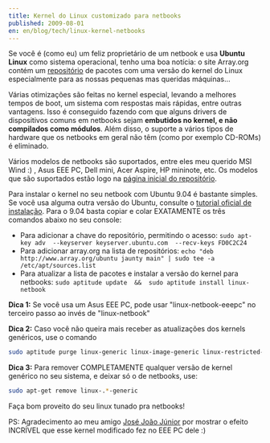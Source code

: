 ```yaml
---
title: Kernel do Linux customizado para netbooks
published: 2009-08-01
en: en/blog/tech/linux-kernel-netbooks
---
```


Se você é (como eu) um feliz proprietário de um netbook e usa **Ubuntu Linux** como sistema operacional, tenho uma boa notícia:
o site Array.org contém um [repositório][1] de pacotes com uma versão do kernel do Linux especialmente para as nossas pequenas mas queridas máquinas...

<!--more-->

Várias otimizações são feitas no kernel especial,
levando a melhores tempos de boot, um sistema com respostas mais rápidas, entre outras vantagens.
Isso é conseguido fazendo com que alguns drivers de dispositivos comuns em netbooks sejam **embutidos no kernel,
e não compilados como módulos**.
Além disso, o suporte a vários tipos de hardware que os netbooks em geral não têm (como por exemplo CD-ROMs) é eliminado.

Vários modelos de netbooks são suportados, entre eles meu querido MSI Wind :) , Asus EEE PC, Dell mini, Acer Aspire, HP mininote, etc.
Os modelos que são suportados estão logo na [página inicial do repositório][2].

Para instalar o kernel no seu netbook com Ubuntu 9.04 é bastante simples.
Se você usa alguma outra versão do Ubuntu, consulte o [tutorial oficial de instalação][3].
Para o 9.04 basta copiar e colar EXATAMENTE os três comandos abaixo no seu console:

  * Para adicionar a chave do repositório, permitindo o acesso: `sudo apt-key adv  --keyserver keyserver.ubuntu.com  --recv-keys FD0C2C24`
  * Para adicionar array.org na lista de repositórios: `echo "deb http://www.array.org/ubuntu jaunty main" | sudo tee -a /etc/apt/sources.list`
  * Para atualizar a lista de pacotes e instalar a versão do kernel para netbooks: `sudo aptitude update  &&  sudo aptitude install linux-netbook`

**Dica 1:** Se você usa um Asus EEE PC, pode usar "linux-netbook-eeepc" no terceiro passo ao invés de "linux-netbook"

**Dica 2:** Caso você não queira mais receber as atualizações dos kernels genéricos, use o comando

```bash
sudo aptitude purge linux-generic linux-image-generic linux-restricted-modules-generic
```

**Dica 3:** Para remover COMPLETAMENTE qualquer versão de kernel genérico no seu sistema, e deixar só o de netbooks, use:

```bash
sudo apt-get remove linux-.*-generic
```

Faça bom proveito do seu linux tunado pra netbooks!

PS: Agradecimento ao meu amigo [José João Júnior][4] por mostrar o efeito INCRÍVEL que esse kernel modificado fez no EEE PC dele :)

[1]: <http://array.org/ubuntu/>
[2]: <http://array.org/ubuntu/>
[3]: <http://array.org/ubuntu/setup.html>
[4]: <http://wwwexe.inf.ufsc.br/~jose.joao.junior/>
